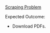 [Scraping Problem](https://stackoverflow.com/questions/79334958/python-web-scraping-bulk-downloading-linked-files-from-the-sec-aaer-site-403/79335190#79335190)

Expected Outcome:

- Download PDFs.
